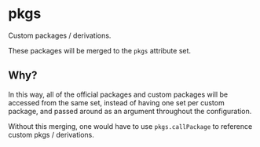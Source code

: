 # pkgs

Custom packages / derivations.

These packages will be merged to the `pkgs` attribute set.

## Why?

In this way, all of the official packages and custom packages will be accessed from the same set, instead of having one set per custom package, and passed around as an argument throughout the configuration.

Without this merging, one would have to use `pkgs.callPackage` to reference custom pkgs / derivations.
